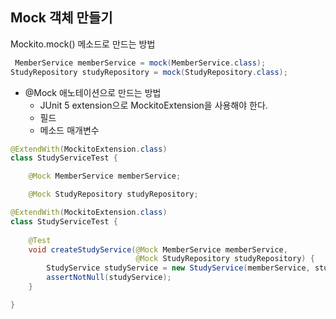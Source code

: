 ## Mock 객체 만들기

Mockito.mock() 메소드로 만드는 방법

```java
 MemberService memberService = mock(MemberService.class);
StudyRepository studyRepository = mock(StudyRepository.class);
```

+ @Mock 애노테이션으로 만드는 방법
  - JUnit 5 extension으로 MockitoExtension을 사용해야 한다.
  - 필드
  - 메소드 매개변수

```java
@ExtendWith(MockitoExtension.class)
class StudyServiceTest {

    @Mock MemberService memberService;

    @Mock StudyRepository studyRepository;

```

```java
@ExtendWith(MockitoExtension.class)
class StudyServiceTest {
    
    @Test
    void createStudyService(@Mock MemberService memberService,
                            @Mock StudyRepository studyRepository) {
        StudyService studyService = new StudyService(memberService, studyRepository);
        assertNotNull(studyService);
    }

}

```
